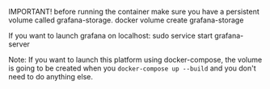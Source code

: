 IMPORTANT! before running the container make sure you have a persistent volume called grafana-storage.
docker volume create grafana-storage

If you want to launch grafana on localhost:
sudo service start grafana-server

Note: If you want to launch this platform using docker-compose, the volume is going to be created when you
```docker-compose up --build``` and you don't need to do anything else.
